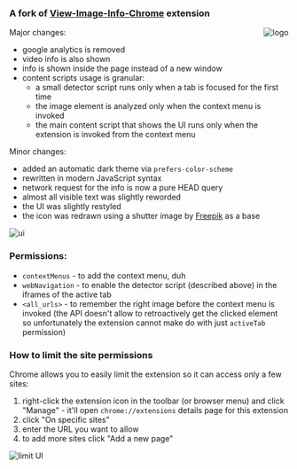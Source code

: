 ### A fork of [View-Image-Info-Chrome](https://github.com/ehaagwlke/View-Image-Info-Chrome) extension

<img align="right" src="https://i.imgur.com/cFUhk4B.png" alt="logo">

Major changes:
 
* google analytics is removed
* video info is also shown
* info is shown inside the page instead of a new window
* content scripts usage is granular:
  * a small detector script runs only when a tab is focused for the first time
  * the image element is analyzed only when the context menu is invoked
  * the main content script that shows the UI runs only when the extension is invoked from the context menu

Minor changes:

* added an automatic dark theme via `prefers-color-scheme`
* rewritten in modern JavaScript syntax
* network request for the info is now a pure HEAD query
* almost all visible text was slightly reworded
* the UI was slightly restyled
* the icon was redrawn using a shutter image by [Freepik](https://www.flaticon.com/authors/freepik) as a base

![ui](https://i.imgur.com/tWZGFGE.png)

### Permissions:

* `contextMenus` - to add the context menu, duh
* `webNavigation` - to enable the detector script (described above) in the iframes of the active tab
* `<all_urls>` - to remember the right image before the context menu is invoked (the API doesn't allow to retroactively get the clicked element so unfortunately the extension cannot make do with just `activeTab` permission)

### How to limit the site permissions 

Chrome allows you to easily limit the extension so it can access only a few sites:

1. right-click the extension icon in the toolbar (or browser menu) and click "Manage" - it'll open `chrome://extensions` details page for this extension 
2. click "On specific sites"
3. enter the URL you want to allow
4. to add more sites click "Add a new page"

![limit UI](https://i.imgur.com/F2nqVdL.png)

